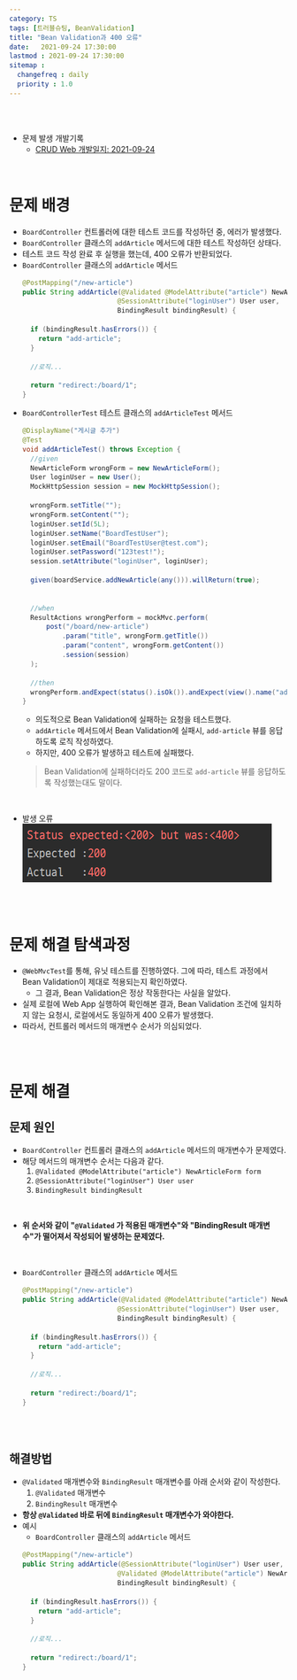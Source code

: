 ```yaml
---
category: TS
tags: [트러블슈팅, BeanValidation]
title: "Bean Validation과 400 오류"
date:   2021-09-24 17:30:00 
lastmod : 2021-09-24 17:30:00
sitemap :
  changefreq : daily
  priority : 1.0
---
```


<br/><br/>

- 문제 발생 개발기록
  - [CRUD Web 개발일지: 2021-09-24](https://taegyunwoo.github.io/CRUD_Web/2021-09-24)

<br/>

# 문제 배경

- `BoardController` 컨트롤러에 대한 테스트 코드를 작성하던 중, 에러가 발생했다.
- `BoardController` 클래스의 `addArticle` 메서드에 대한 테스트 작성하던 상태다.
- 테스트 코드 작성 완료 후 실행을 했는데, 400 오류가 반환되었다.
- `BoardController` 클래스의 `addArticle` 메서드
  ```java
  @PostMapping("/new-article")
  public String addArticle(@Validated @ModelAttribute("article") NewArticleForm form,
                          @SessionAttribute("loginUser") User user,
                          BindingResult bindingResult) {

    if (bindingResult.hasErrors()) {
      return "add-article";
    }

    //로직...

    return "redirect:/board/1";
  }
  ```
- `BoardControllerTest` 테스트 클래스의 `addArticleTest` 메서드
  ```java
  @DisplayName("게시글 추가")
  @Test
  void addArticleTest() throws Exception {
    //given
    NewArticleForm wrongForm = new NewArticleForm();
    User loginUser = new User();
    MockHttpSession session = new MockHttpSession();

    wrongForm.setTitle("");
    wrongForm.setContent("");
    loginUser.setId(5L);
    loginUser.setName("BoardTestUser");
    loginUser.setEmail("BoardTestUser@test.com");
    loginUser.setPassword("123test!");
    session.setAttribute("loginUser", loginUser);

    given(boardService.addNewArticle(any())).willReturn(true);


    //when
    ResultActions wrongPerform = mockMvc.perform(
        post("/board/new-article")
            .param("title", wrongForm.getTitle())
            .param("content", wrongForm.getContent())
            .session(session)
    );

    //then
    wrongPerform.andExpect(status().isOk()).andExpect(view().name("add-article")); //validation 실패시 기대 결과
  }
  ```
  - 의도적으로 Bean Validation에 실패하는 요청을 테스트했다.
  - `addArticle` 메서드에서 Bean Validation에 실패시, `add-article` 뷰를 응답하도록 로직 작성하였다.
  - 하지만, 400 오류가 발생하고 테스트에 실패했다.
  > Bean Validation에 실패하더라도 200 코드로 `add-article` 뷰를 응답하도록 작성했는대도 말이다.

<br/>

- 발생 오류
  ![Untitled](/assets/img/2021-09-24-TroubleShooting_BeanValidation400Error/Untitled.png)

<br><br>

# 문제 해결 탐색과정
- `@WebMvcTest`를 통해, 유닛 테스트를 진행하였다. 그에 따라, 테스트 과정에서 Bean Validation이 제대로 적용되는지 확인하였다.
  - 그 결과, Bean Validation은 정상 작동한다는 사실을 알았다.
- 실제 로컬에 Web App 실행하여 확인해본 결과, Bean Validation 조건에 일치하지 않는 요청시, 로컬에서도 동일하게 400 오류가 발생했다.
- 따라서, 컨트롤러 메서드의 매개변수 순서가 의심되었다.

<br><br>

# 문제 해결
## 문제 원인

- `BoardController` 컨트롤러 클래스의 `addArticle` 메서드의 매개변수가 문제였다.
- 해당 메서드의 매개변수 순서는 다음과 같다.  
  1. `@Validated @ModelAttribute("article") NewArticleForm form`
  2. `@SessionAttribute("loginUser") User user`
  3. `BindingResult bindingResult`

<br/>

- **위 순서와 같이 "`@Validated` 가 적용된 매개변수"와 "BindingResult 매개변수"가 떨어져서 작성되어 발생하는 문제였다.**

<br/>

- `BoardController` 클래스의 `addArticle` 메서드
  ```java
  @PostMapping("/new-article")
  public String addArticle(@Validated @ModelAttribute("article") NewArticleForm form,
                          @SessionAttribute("loginUser") User user,
                          BindingResult bindingResult) {

    if (bindingResult.hasErrors()) {
      return "add-article";
    }

    //로직...

    return "redirect:/board/1";
  }
  ```

<br><br>

## 해결방법

- `@Validated` 매개변수와 `BindingResult` 매개변수를 아래 순서와 같이 작성한다.
  1. `@Validated` 매개변수
  2. `BindingResult` 매개변수
- **항상 `@Validated` 바로 뒤에 `BindingResult` 매개변수가 와야한다.**
- 예시
  - `BoardController` 클래스의 `addArticle` 메서드
  ```java
  @PostMapping("/new-article")
  public String addArticle(@SessionAttribute("loginUser") User user,
                          @Validated @ModelAttribute("article") NewArticleForm form,
                          BindingResult bindingResult) {

    if (bindingResult.hasErrors()) {
      return "add-article";
    }

    //로직...

    return "redirect:/board/1";
  }
  ```